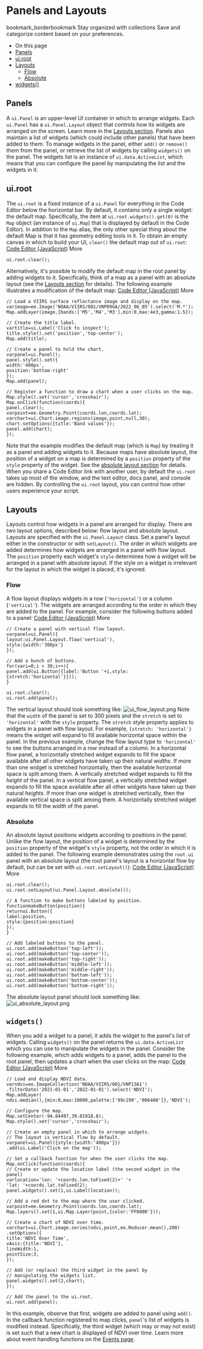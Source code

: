  
#  Panels and Layouts
bookmark_borderbookmark Stay organized with collections  Save and categorize content based on your preferences. 
  * On this page
  * [Panels](https://developers.google.com/earth-engine/guides/ui_panels#panels)
  * [ui.root](https://developers.google.com/earth-engine/guides/ui_panels#ui.root)
  * [Layouts](https://developers.google.com/earth-engine/guides/ui_panels#layouts)
    * [Flow](https://developers.google.com/earth-engine/guides/ui_panels#flow)
    * [Absolute](https://developers.google.com/earth-engine/guides/ui_panels#absolute)
  * [widgets()](https://developers.google.com/earth-engine/guides/ui_panels#widgets)


## Panels
A `ui.Panel` is an upper-level UI container in which to arrange widgets. Each `ui.Panel` has a `ui.Panel.Layout` object that controls how its widgets are arranged on the screen. Learn more in the [Layouts section](https://developers.google.com/earth-engine/guides/ui_panels#layouts). Panels also maintain a list of widgets (which could include other panels) that have been added to them. To manage widgets in the panel, either `add()` or `remove()` them from the panel, or retrieve the list of widgets by calling `widgets()` on the panel. The widgets list is an instance of `ui.data.ActiveList`, which means that you can configure the panel by manipulating the list and the widgets in it.
## ui.root
The `ui.root` is a fixed instance of a `ui.Panel` for everything in the Code Editor below the horizontal bar. By default, it contains only a single widget: the default map. Specifically, the item at `ui.root.widgets().get(0)` is the `Map` object (an instance of `ui.Map`) that is displayed by default in the Code Editor). In addition to the `Map` alias, the only other special thing about the default Map is that it has geometry editing tools in it. To obtain an empty canvas in which to build your UI, `clear()` the default map out of `ui.root`:
[Code Editor (JavaScript)](https://developers.google.com/earth-engine/guides/ui_panels#code-editor-javascript-sample) More
```
ui.root.clear();
```

Alternatively, it's possible to modify the default map in the root panel by adding widgets to it. Specifically, think of a map as a panel with an absolute layout (see the [Layouts section](https://developers.google.com/earth-engine/guides/ui_panels#layouts) for details). The following example illustrates a modification of the default map:
[Code Editor (JavaScript)](https://developers.google.com/earth-engine/guides/ui_panels#code-editor-javascript-sample) More
```
// Load a VIIRS surface reflectance image and display on the map.
varimage=ee.Image('NOAA/VIIRS/001/VNP09GA/2022_06_05').select('M.*');
Map.addLayer(image,{bands:['M5','M4','M3'],min:0,max:4e3,gamma:1.5});

// Create the title label.
vartitle=ui.Label('Click to inspect');
title.style().set('position','top-center');
Map.add(title);

// Create a panel to hold the chart.
varpanel=ui.Panel();
panel.style().set({
width:'400px',
position:'bottom-right'
});
Map.add(panel);

// Register a function to draw a chart when a user clicks on the map.
Map.style().set('cursor','crosshair');
Map.onClick(function(coords){
panel.clear();
varpoint=ee.Geometry.Point(coords.lon,coords.lat);
varchart=ui.Chart.image.regions(image,point,null,30);
chart.setOptions({title:'Band values'});
panel.add(chart);
});
```

Note that the example modifies the default map (which is `Map`) by treating it as a panel and adding widgets to it. Because maps have absolute layout, the position of a widget on a map is determined by a `position` property of the `style` property of the widget. See the [absolute layout section](https://developers.google.com/earth-engine/guides/ui_panels#absolute) for details.
When you share a Code Editor link with another user, by default the `ui.root` takes up most of the window, and the text editor, docs panel, and console are hidden. By controlling the `ui.root` layout, you can control how other users experience your script.
## Layouts
Layouts control how widgets in a panel are arranged for display. There are two layout options, described below: flow layout and absolute layout. Layouts are specified with the `ui.Panel.Layout` class. Set a panel's layout either in the constructor or with `setLayout()`. The order in which widgets are added determines how widgets are arranged in a panel with flow layout. The `position` property each widget's `style` determines how a widget will be arranged in a panel with absolute layout. If the style on a widget is irrelevant for the layout in which the widget is placed, it's ignored.
### Flow
A flow layout displays widgets in a row (`'horizontal'`) or a column (`'vertical'`). The widgets are arranged according to the order in which they are added to the panel. For example, consider the following buttons added to a panel: 
[Code Editor (JavaScript)](https://developers.google.com/earth-engine/guides/ui_panels#code-editor-javascript-sample) More
```
// Create a panel with vertical flow layout.
varpanel=ui.Panel({
layout:ui.Panel.Layout.flow('vertical'),
style:{width:'300px'}
});

// Add a bunch of buttons.
for(vari=0;i < 30;i++){
panel.add(ui.Button({label:'Button '+i,style:{stretch:'horizontal'}}));
}

ui.root.clear();
ui.root.add(panel);
```

The vertical layout should look something like:
![ui_flow_layout.png](https://developers.google.com/static/earth-engine/images/ui_flow_layout.png)
Note that the `width` of the panel is set to 300 pixels and the `stretch` is set to `'horizontal'` with the `style` property. The `stretch` style property applies to widgets in a panel with flow layout. For example, `{stretch: 'horizontal'}` means the widget will expand to fill available horizontal space within the panel. In the previous example, change the flow layout type to `'horizontal'` to see the buttons arranged in a row instead of a column.
In a horizontal flow panel, a horizontally stretched widget expands to fill the space available after all other widgets have taken up their natural _widths_. If more than one widget is stretched horizontally, then the available horizontal space is split among them. A vertically stretched widget expands to fill the _height_ of the panel.
In a vertical flow panel, a vertically stretched widget expands to fill the space available after all other widgets have taken up their natural _heights_. If more than one widget is stretched vertically, then the available vertical space is split among them. A horizontally stretched widget expands to fill the _width_ of the panel.
### Absolute
An absolute layout positions widgets according to positions in the panel. Unlike the flow layout, the position of a widget is determined by the `position` property of the widget's `style` property, not the order in which it is added to the panel. The following example demonstrates using the `root.ui` panel with an absolute layout (the root panel's layout is a horizontal flow by default, but can be set with `ui.root.setLayout()`):
[Code Editor (JavaScript)](https://developers.google.com/earth-engine/guides/ui_panels#code-editor-javascript-sample) More
```
ui.root.clear();
ui.root.setLayout(ui.Panel.Layout.absolute());

// A function to make buttons labeled by position.
functionmakeButton(position){
returnui.Button({
label:position,
style:{position:position}
});
}

// Add labeled buttons to the panel.
ui.root.add(makeButton('top-left'));
ui.root.add(makeButton('top-center'));
ui.root.add(makeButton('top-right'));
ui.root.add(makeButton('middle-left'));
ui.root.add(makeButton('middle-right'));
ui.root.add(makeButton('bottom-left'));
ui.root.add(makeButton('bottom-center'));
ui.root.add(makeButton('bottom-right'));
```

The absolute layout panel should look something like:
![ui_absolute_layout.png](https://developers.google.com/static/earth-engine/images/ui_absolute_layout.png)
## `widgets()`
When you add a widget to a panel, it adds the widget to the panel's list of widgets. Calling `widgets()` on the panel returns the `ui.data.ActiveList` which you can use to manipulate the widgets in the panel. Consider the following example, which adds widgets to a panel, adds the panel to the root panel, then updates a chart when the user clicks on the map:
[Code Editor (JavaScript)](https://developers.google.com/earth-engine/guides/ui_panels#code-editor-javascript-sample) More
```
// Load and display NDVI data.
varndvi=ee.ImageCollection('NOAA/VIIRS/001/VNP13A1')
.filterDate('2021-01-01','2022-01-01').select('NDVI');
Map.addLayer(
ndvi.median(),{min:0,max:10000,palette:['99c199','006400']},'NDVI');

// Configure the map.
Map.setCenter(-94.84497,39.01918,8);
Map.style().set('cursor','crosshair');

// Create an empty panel in which to arrange widgets.
// The layout is vertical flow by default.
varpanel=ui.Panel({style:{width:'400px'}})
.add(ui.Label('Click on the map'));

// Set a callback function for when the user clicks the map.
Map.onClick(function(coords){
// Create or update the location label (the second widget in the panel)
varlocation='lon: '+coords.lon.toFixed(2)+' '+
'lat: '+coords.lat.toFixed(2);
panel.widgets().set(1,ui.Label(location));

// Add a red dot to the map where the user clicked.
varpoint=ee.Geometry.Point(coords.lon,coords.lat);
Map.layers().set(1,ui.Map.Layer(point,{color:'FF0000'}));

// Create a chart of NDVI over time.
varchart=ui.Chart.image.series(ndvi,point,ee.Reducer.mean(),200)
.setOptions({
title:'NDVI Over Time',
vAxis:{title:'NDVI'},
lineWidth:1,
pointSize:3,
});

// Add (or replace) the third widget in the panel by
// manipulating the widgets list.
panel.widgets().set(2,chart);
});

// Add the panel to the ui.root.
ui.root.add(panel);
```

In this example, observe that first, widgets are added to panel using `add()`. In the callback function registered to map clicks, `panel`'s list of widgets is modified instead. Specifically, the third widget (which may or may not exist) is set such that a new chart is displayed of NDVI over time. Learn more about event handling functions on the [Events page](https://developers.google.com/earth-engine/guides/ui_events).
